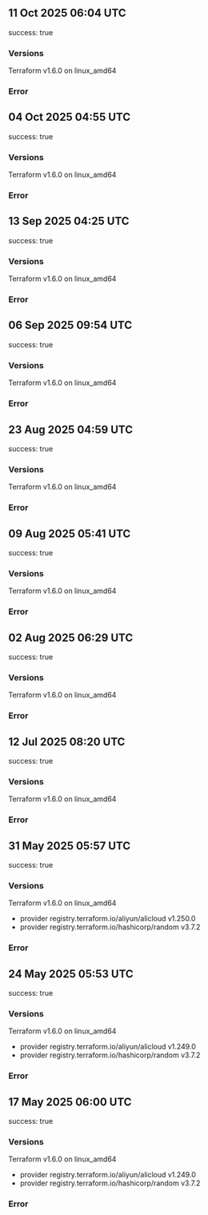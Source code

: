 ## 11 Oct 2025 06:04 UTC

success: true

### Versions

Terraform v1.6.0
on linux_amd64

### Error

## 04 Oct 2025 04:55 UTC

success: true

### Versions

Terraform v1.6.0
on linux_amd64

### Error

## 13 Sep 2025 04:25 UTC

success: true

### Versions

Terraform v1.6.0
on linux_amd64

### Error

## 06 Sep 2025 09:54 UTC

success: true

### Versions

Terraform v1.6.0
on linux_amd64

### Error

## 23 Aug 2025 04:59 UTC

success: true

### Versions

Terraform v1.6.0
on linux_amd64

### Error

## 09 Aug 2025 05:41 UTC

success: true

### Versions

Terraform v1.6.0
on linux_amd64

### Error

## 02 Aug 2025 06:29 UTC

success: true

### Versions

Terraform v1.6.0
on linux_amd64

### Error

## 12 Jul 2025 08:20 UTC

success: true

### Versions

Terraform v1.6.0
on linux_amd64

### Error

## 31 May 2025 05:57 UTC

success: true

### Versions

Terraform v1.6.0
on linux_amd64
+ provider registry.terraform.io/aliyun/alicloud v1.250.0
+ provider registry.terraform.io/hashicorp/random v3.7.2

### Error

## 24 May 2025 05:53 UTC

success: true

### Versions

Terraform v1.6.0
on linux_amd64
+ provider registry.terraform.io/aliyun/alicloud v1.249.0
+ provider registry.terraform.io/hashicorp/random v3.7.2

### Error

## 17 May 2025 06:00 UTC

success: true

### Versions

Terraform v1.6.0
on linux_amd64
+ provider registry.terraform.io/aliyun/alicloud v1.249.0
+ provider registry.terraform.io/hashicorp/random v3.7.2

### Error


